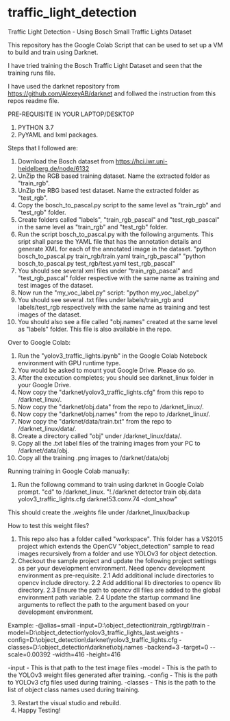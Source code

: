 # traffic_light_detection
Traffic Light Detection - Using Bosch Small Traffic Lights Dataset

This repository has the Google Colab Script that can be used to set up a VM to build and train using Darknet.

I have tried training the Bosch Traffic Light Dataset and seen that the training runs file.

I have used the darknet repository from https://github.com/AlexeyAB/darknet and follwed the instruction from this repos readme file.

PRE-REQUISITE IN YOUR LAPTOP/DESKTOP

1. PYTHON 3.7
2. PyYAML and lxml packages.

Steps that I followed are:

1. Download the Bosch dataset from https://hci.iwr.uni-heidelberg.de/node/6132
2. UnZip the RGB based training dataset. Name the extracted folder as "train_rgb".
3. UnZip the RBG based test dataset. Name the extracted folder as "test_rgb".
4. Copy the bosch_to_pascal.py script to the same level as "train_rgb" and "test_rgb" folder.
5. Create folders called "labels", "train_rgb_pascal" and "test_rgb_pascal" in the same level as "train_rgb" and "test_rgb" folder.
6. Run the script bosch_to_pascal.py with the following arguments. This sript shall parse the YAML file that has the annotation details and generate XML for each of the annotated image in the dataset.
"python bosch_to_pascal.py train_rgb/train.yaml train_rgb_pascal"
"python bosch_to_pascal.py test_rgb/test.yaml test_rgb_pascal"
7. You should see several xml files under "train_rgb_pascal" and "test_rgb_pascal" folder respective with the same name as training and test images of the dataset.
6. Now run the "my_voc_label.py" script:
"python my_voc_label.py"
7. You should see several .txt files under labels/train_rgb and labels/test_rgb respectively with the same name as training and test images of the dataset.
8. You should also see a file called "obj.names" created at the same level as "labels" folder. This file is also available in the repo.

Over to Google Colab:

1. Run the "yolov3_traffic_lights.ipynb" in the Google Colab Notebock environment with GPU runtime type.
2. You would be asked to mount yout Google Drive. Please do so.
3. After the execution completes; you should see darknet_linux folder in your Google Drive.
4. Now copy the "darknet/yolov3_traffic_lights.cfg" from this repo to <GOOGLE DRIVE>/darknet_linux/.
5. Now copy the "darknet/obj.data" from the repo to <GOOGLE DRIVE>/darknet_linux/.
6. Now copy the "darknet/obj.names" from the repo to <GOOGLE DRIVE>/darknet_linux/.
7. Now copy the "darknet/data/train.txt" from the repo to <GOOGLE DRIVE>/darknet_linux/data/.
8. Create a directory called "obj" under <GOOGLE DRIVE>/darknet_linux/data/.
9. Copy all the .txt label files of the training images from your PC to <GOOGLE DRIVE>/darknet/data/obj.
10. Copy all the training .png images to <GOOGLE DRIVE>/darknet/data/obj
  
Running training in Google Colab manually:
1. Run the followng command to train using darknet in Google Colab prompt. "cd" to <GOOGLE DRIVE>/darknet_linux.
  "!./darknet detector train obj.data yolov3_traffic_lights.cfg darknet53.conv.74 -dont_show"
  
This should create the .weights file under <GOOGLE DRIVE>/darknet_linux/backup
  
How to test this weight files?
1. This repo also has a folder called "workspace". This folder has a VS2015 project which extends the OpenCV "object_detection" sample to read images recursively from a folder and use YOLOv3 for object detection.
2. Checkout the sample project and update the following project settings as per your development environment. Need opencv development environment as pre-requisite.
2.1 Add additional include directories to opencv include directory.
2.2 Add additional lib directories to opencv lib directory.
2.3 Ensure the path to opencv dll files are added to the global environment path variable.
2.4 Update the startup command line arguments to reflect the path to the argument based on your development environment.
  
Example:
-@alias=small -input=D:\object_detection\train_rgb\rgb\train -model=D:\object_detection\yolov3_traffic_lights_last.weights -config=D:\object_detection\darknet\yolov3_traffic_lights.cfg -classes=D:\object_detection\darknet\obj.names -backend=3 -target=0 --scale=0.00392 -width=416 -height=416

-input - This is that path to the test image files
-model - This is the path to the YOLOv3 weight files generated after training.
-config - This is the path to YOLOv3 cfg files used during training.
-classes - This is the path to the list of object class names used during training. 

3) Restart the visual studio and rebuild.
4) Happy Testing!
